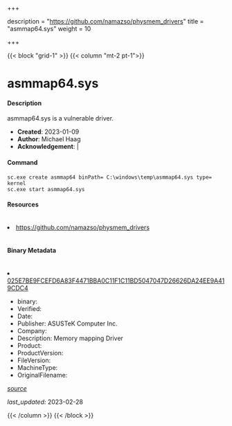 +++

description = "https://github.com/namazso/physmem_drivers"
title = "asmmap64.sys"
weight = 10

+++


{{< block "grid-1" >}}
{{< column "mt-2 pt-1">}}


# asmmap64.sys

#### Description

asmmap64.sys is a vulnerable driver.

- **Created**: 2023-01-09
- **Author**: Michael Haag
- **Acknowledgement**:  | [](https://twitter.com/)

#### Command

```
sc.exe create asmmap64 binPath= C:\windows\temp\asmmap64.sys type= kernel
sc.exe start asmmap64.sys
```

#### Resources
<br>


<li><a href=" https://github.com/namazso/physmem_drivers"> https://github.com/namazso/physmem_drivers</a></li>


<br>


#### Binary Metadata
<br>



<li><a href="https://www.virustotal.com/gui/file/025E7BE9FCEFD6A83F4471BBA0C11F1C11BD5047047D26626DA24EE9A419CDC4">025E7BE9FCEFD6A83F4471BBA0C11F1C11BD5047047D26626DA24EE9A419CDC4</a></li>



- binary: 
- Verified: 
- Date: 
- Publisher: ASUSTeK Computer Inc.
- Company: 
- Description: Memory mapping Driver
- Product: 
- ProductVersion: 
- FileVersion: 
- MachineType: 
- OriginalFilename: 

[*source*](https://github.com/magicsword-io/LOLDrivers/tree/main/yaml/asmmap64.sys.yml)

*last_updated:* 2023-02-28


{{< /column >}}
{{< /block >}}
